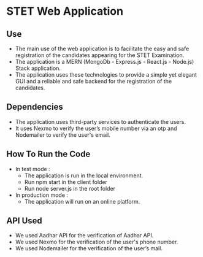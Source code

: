 
#  STET Web Application

## Use 
  - The main use of the web application is to facilitate the easy and safe registration of the candidates appearing for the STET Examination.
  - The application is a MERN (MongoDb - Express.js - React.js - Node.js) Stack application. 
  - The application uses these technologies to provide a simple yet elegant GUI and a reliable and safe backend for the registration of the candidates.

## Dependencies 
  - The application uses third-party services to authenticate the users. 
  - It uses Nexmo to verify the user’s mobile number via an otp and Nodemailer to verify the user's email.

## How To Run the Code  
- In test mode : 
    - The application is run in the local environment.
    - Run npm start in the client folder
    - Run node server.js in the root folder
- In production mode : 
    - The application will run on an online platform.


## API Used
  -	We used Aadhar API for the verification of Aadhar API.
  -	We used Nexmo for the verification of the user's phone number.
  -	We used Nodemailer for the verification of the user’s mail.



